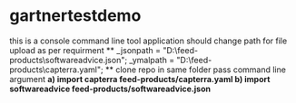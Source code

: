 # gartnertestdemo
this is a console command line tool application
should change path for file upload as per requirment ** _jsonpath = "D:\\feed-products\\softwareadvice.json";
            _ymalpath = "D:\\feed-products\\capterra.yaml"; ** 
            clone repo in same folder 
            pass command line argument **a) import capterra feed-products/capterra.yaml b) import softwareadvice feed-products/softwareadvice.json**
